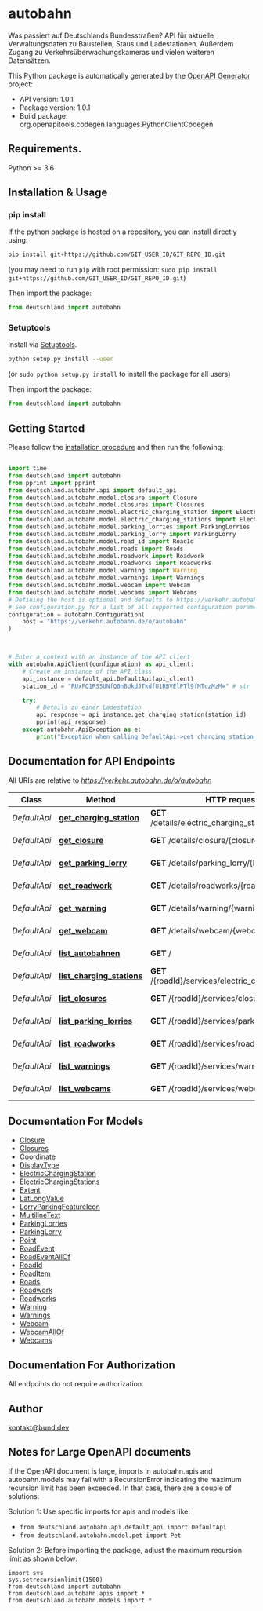 # autobahn
Was passiert auf Deutschlands Bundesstraßen? API für aktuelle Verwaltungsdaten zu Baustellen, Staus und Ladestationen. Außerdem Zugang zu Verkehrsüberwachungskameras und vielen weiteren Datensätzen.


This Python package is automatically generated by the [OpenAPI Generator](https://openapi-generator.tech) project:

- API version: 1.0.1
- Package version: 1.0.1
- Build package: org.openapitools.codegen.languages.PythonClientCodegen

## Requirements.

Python >= 3.6

## Installation & Usage
### pip install

If the python package is hosted on a repository, you can install directly using:

```sh
pip install git+https://github.com/GIT_USER_ID/GIT_REPO_ID.git
```
(you may need to run `pip` with root permission: `sudo pip install git+https://github.com/GIT_USER_ID/GIT_REPO_ID.git`)

Then import the package:
```python
from deutschland import autobahn
```

### Setuptools

Install via [Setuptools](http://pypi.python.org/pypi/setuptools).

```sh
python setup.py install --user
```
(or `sudo python setup.py install` to install the package for all users)

Then import the package:
```python
from deutschland import autobahn
```

## Getting Started

Please follow the [installation procedure](#installation--usage) and then run the following:

```python

import time
from deutschland import autobahn
from pprint import pprint
from deutschland.autobahn.api import default_api
from deutschland.autobahn.model.closure import Closure
from deutschland.autobahn.model.closures import Closures
from deutschland.autobahn.model.electric_charging_station import ElectricChargingStation
from deutschland.autobahn.model.electric_charging_stations import ElectricChargingStations
from deutschland.autobahn.model.parking_lorries import ParkingLorries
from deutschland.autobahn.model.parking_lorry import ParkingLorry
from deutschland.autobahn.model.road_id import RoadId
from deutschland.autobahn.model.roads import Roads
from deutschland.autobahn.model.roadwork import Roadwork
from deutschland.autobahn.model.roadworks import Roadworks
from deutschland.autobahn.model.warning import Warning
from deutschland.autobahn.model.warnings import Warnings
from deutschland.autobahn.model.webcam import Webcam
from deutschland.autobahn.model.webcams import Webcams
# Defining the host is optional and defaults to https://verkehr.autobahn.de/o/autobahn
# See configuration.py for a list of all supported configuration parameters.
configuration = autobahn.Configuration(
    host = "https://verkehr.autobahn.de/o/autobahn"
)



# Enter a context with an instance of the API client
with autobahn.ApiClient(configuration) as api_client:
    # Create an instance of the API class
    api_instance = default_api.DefaultApi(api_client)
    station_id = "RUxFQ1RSSUNfQ0hBUkdJTkdfU1RBVElPTl9fMTczMzM=" # str | 

    try:
        # Details zu einer Ladestation
        api_response = api_instance.get_charging_station(station_id)
        pprint(api_response)
    except autobahn.ApiException as e:
        print("Exception when calling DefaultApi->get_charging_station: %s\n" % e)
```

## Documentation for API Endpoints

All URIs are relative to *https://verkehr.autobahn.de/o/autobahn*

Class | Method | HTTP request | Description
------------ | ------------- | ------------- | -------------
*DefaultApi* | [**get_charging_station**](docs/DefaultApi.md#get_charging_station) | **GET** /details/electric_charging_station/{stationId} | Details zu einer Ladestation
*DefaultApi* | [**get_closure**](docs/DefaultApi.md#get_closure) | **GET** /details/closure/{closureId} | Details zu einer Sperrung
*DefaultApi* | [**get_parking_lorry**](docs/DefaultApi.md#get_parking_lorry) | **GET** /details/parking_lorry/{lorryId} | Details eines Rastplatzes
*DefaultApi* | [**get_roadwork**](docs/DefaultApi.md#get_roadwork) | **GET** /details/roadworks/{roadworkId} | Details einer Baustelle
*DefaultApi* | [**get_warning**](docs/DefaultApi.md#get_warning) | **GET** /details/warning/{warningId} | Details zu einer Verkehrsmeldung
*DefaultApi* | [**get_webcam**](docs/DefaultApi.md#get_webcam) | **GET** /details/webcam/{webcamId} | Details einer Webcam
*DefaultApi* | [**list_autobahnen**](docs/DefaultApi.md#list_autobahnen) | **GET** / | Liste verfügbarer Autobahnen
*DefaultApi* | [**list_charging_stations**](docs/DefaultApi.md#list_charging_stations) | **GET** /{roadId}/services/electric_charging_station | Liste aktueller Ladestationen
*DefaultApi* | [**list_closures**](docs/DefaultApi.md#list_closures) | **GET** /{roadId}/services/closure | Liste aktueller Sperrungen
*DefaultApi* | [**list_parking_lorries**](docs/DefaultApi.md#list_parking_lorries) | **GET** /{roadId}/services/parking_lorry | Liste verfügbarer Rastplätze
*DefaultApi* | [**list_roadworks**](docs/DefaultApi.md#list_roadworks) | **GET** /{roadId}/services/roadworks | Liste aktueller Baustellen
*DefaultApi* | [**list_warnings**](docs/DefaultApi.md#list_warnings) | **GET** /{roadId}/services/warning | Liste aktueller Verkehrsmeldungen
*DefaultApi* | [**list_webcams**](docs/DefaultApi.md#list_webcams) | **GET** /{roadId}/services/webcam | Liste verfügbarer Webcams


## Documentation For Models

 - [Closure](docs/Closure.md)
 - [Closures](docs/Closures.md)
 - [Coordinate](docs/Coordinate.md)
 - [DisplayType](docs/DisplayType.md)
 - [ElectricChargingStation](docs/ElectricChargingStation.md)
 - [ElectricChargingStations](docs/ElectricChargingStations.md)
 - [Extent](docs/Extent.md)
 - [LatLongValue](docs/LatLongValue.md)
 - [LorryParkingFeatureIcon](docs/LorryParkingFeatureIcon.md)
 - [MultilineText](docs/MultilineText.md)
 - [ParkingLorries](docs/ParkingLorries.md)
 - [ParkingLorry](docs/ParkingLorry.md)
 - [Point](docs/Point.md)
 - [RoadEvent](docs/RoadEvent.md)
 - [RoadEventAllOf](docs/RoadEventAllOf.md)
 - [RoadId](docs/RoadId.md)
 - [RoadItem](docs/RoadItem.md)
 - [Roads](docs/Roads.md)
 - [Roadwork](docs/Roadwork.md)
 - [Roadworks](docs/Roadworks.md)
 - [Warning](docs/Warning.md)
 - [Warnings](docs/Warnings.md)
 - [Webcam](docs/Webcam.md)
 - [WebcamAllOf](docs/WebcamAllOf.md)
 - [Webcams](docs/Webcams.md)


## Documentation For Authorization

 All endpoints do not require authorization.

## Author

kontakt@bund.dev


## Notes for Large OpenAPI documents
If the OpenAPI document is large, imports in autobahn.apis and autobahn.models may fail with a
RecursionError indicating the maximum recursion limit has been exceeded. In that case, there are a couple of solutions:

Solution 1:
Use specific imports for apis and models like:
- `from deutschland.autobahn.api.default_api import DefaultApi`
- `from deutschland.autobahn.model.pet import Pet`

Solution 2:
Before importing the package, adjust the maximum recursion limit as shown below:
```
import sys
sys.setrecursionlimit(1500)
from deutschland import autobahn
from deutschland.autobahn.apis import *
from deutschland.autobahn.models import *
```

